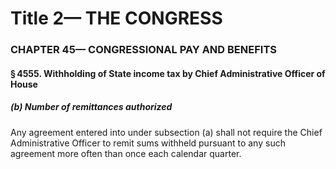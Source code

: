 
# Title 2— THE CONGRESS
### CHAPTER 45— CONGRESSIONAL PAY AND BENEFITS
#### § 4555. Withholding of State income tax by Chief Administrative Officer of House
##### (b) Number of remittances authorized

Any agreement entered into under subsection (a) shall not require the Chief Administrative Officer to remit sums withheld pursuant to any such agreement more often than once each calendar quarter.
